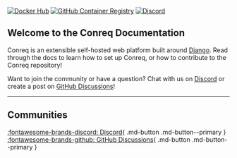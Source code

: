 [![Docker Hub](https://img.shields.io/badge/Docker-DockerHub-blue?style=flat-square)](https://hub.docker.com/r/archmonger/conreq) [![GitHub Container Registry](https://img.shields.io/badge/Docker-GitHub-blue?style=flat-square)](https://github.com/Archmonger/Conreq/pkgs/container/conreq) [![Discord](https://img.shields.io/discord/440067432552595457?style=flat-square&label=Discord&logo=discord)](https://discord.gg/gQhGZzEjmX "Chat with the community and get realtime support!")

## Welcome to the Conreq Documentation

Conreq is an extensible self-hosted web platform built around [Django](https://www.djangoproject.com/). Read through the docs to learn how to set up Conreq, or how to contribute to the Conreq repository!

Want to join the community or have a question? Chat with us on [Discord](https://discord.gg/gQhGZzEjmX) or create a post on [GitHub Discussions](https://github.com/Archmonger/Conreq/discussions)!

---

## Communities

[:fontawesome-brands-discord: Discord](https://discord.gg/gQhGZzEjmX){ .md-button .md-button--primary } [:fontawesome-brands-github: GitHub Discussions](https://github.com/Archmonger/Conreq/discussions){ .md-button .md-button--primary }
